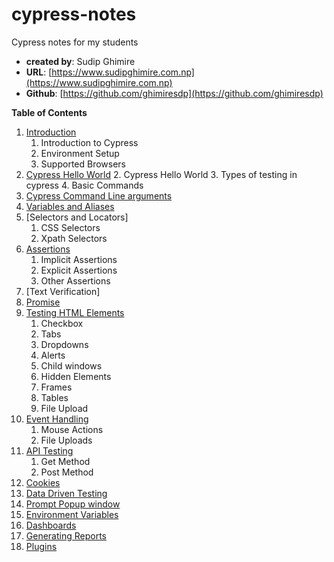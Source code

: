 # cypress-notes
Cypress notes for my students

- **created by**: Sudip Ghimire
- **URL**: [https://www.sudipghimire.com.np](https://www.sudipghimire.com.np)
- **Github**: [https://github.com/ghimiresdp](https://github.com/ghimiresdp)


**Table of Contents**

1. [Introduction](course/c01-introduction.md)
    1. Introduction to Cypress
    3. Environment Setup
    4. Supported Browsers
2. [Cypress Hello World](course/c02-hello-world.md)
    2. Cypress Hello World
    3. Types of testing in cypress
    4. Basic Commands
3. [Cypress Command Line arguments]()
4. [Variables and Aliases](course/c02-variables.md)
5. [Selectors and Locators]
    1. CSS Selectors
    2. Xpath Selectors
6. [Assertions](course/c04-assertion.md)
    1. Implicit Assertions
    2. Explicit Assertions
    3. Other Assertions
7.  [Text Verification]
8.  [Promise](course/c06-promise.md)
9.  [Testing HTML Elements](course/c07-testing-html-elements.md)
    1.  Checkbox
    2.  Tabs
    3.  Dropdowns
    4.  Alerts
    5.  Child windows
    6.  Hidden Elements
    7.  Frames
    8.  Tables
    9.  File Upload
10. [Event Handling](course/c08-event-handling.md)
    1.  Mouse Actions
    2.  File Uploads
11. [API Testing](course/c09-api-testing.md)
    1.  Get Method
    2.  Post Method
12. [Cookies](course/c10-cookies.md)
13. [Data Driven Testing](course/c11-data-driven-testing.md)
14. [Prompt Popup window](course)
15. [Environment Variables](course)
16. [Dashboards](course)
17. [Generating Reports](course)
18. [Plugins](course)
